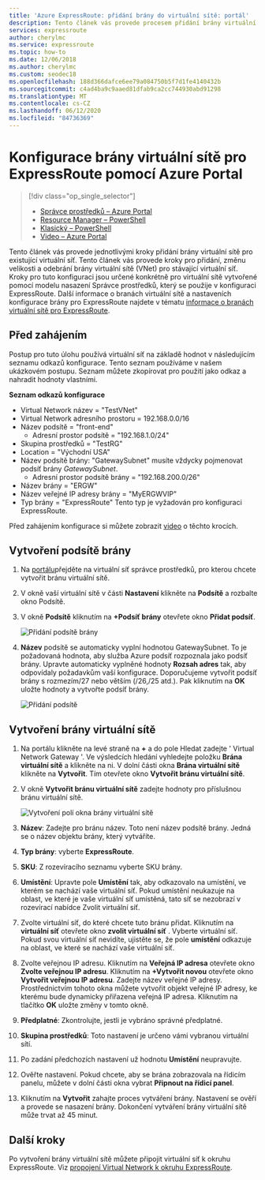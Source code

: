 ```yaml
---
title: 'Azure ExpressRoute: přidání brány do virtuální sítě: portál'
description: Tento článek vás provede procesem přidání brány virtuální sítě do již vytvořené Správce prostředků VNet pro ExpressRoute pomocí Azure Portal.
services: expressroute
author: cherylmc
ms.service: expressroute
ms.topic: how-to
ms.date: 12/06/2018
ms.author: cherylmc
ms.custom: seodec18
ms.openlocfilehash: 188d366dafce6ee79a084750b5f7d1fe4140432b
ms.sourcegitcommit: c4ad4ba9c9aaed81dfab9ca2cc744930abd91298
ms.translationtype: MT
ms.contentlocale: cs-CZ
ms.lasthandoff: 06/12/2020
ms.locfileid: "84736369"
---
```

# <a name="configure-a-virtual-network-gateway-for-expressroute-using-the-azure-portal"></a>Konfigurace brány virtuální sítě pro ExpressRoute pomocí Azure Portal
> [!div class="op_single_selector"]
> * [Správce prostředků – Azure Portal](expressroute-howto-add-gateway-portal-resource-manager.md)
> * [Resource Manager – PowerShell](expressroute-howto-add-gateway-resource-manager.md)
> * [Klasický – PowerShell](expressroute-howto-add-gateway-classic.md)
> * [Video – Azure Portal](https://azure.microsoft.com/documentation/videos/azure-expressroute-how-to-create-a-vpn-gateway-for-your-virtual-network)
> 
> 

Tento článek vás provede jednotlivými kroky přidání brány virtuální sítě pro existující virtuální síť. Tento článek vás provede kroky pro přidání, změnu velikosti a odebrání brány virtuální sítě (VNet) pro stávající virtuální síť. Kroky pro tuto konfiguraci jsou určené konkrétně pro virtuální sítě vytvořené pomocí modelu nasazení Správce prostředků, který se použije v konfiguraci ExpressRoute. Další informace o branách virtuální sítě a nastaveních konfigurace brány pro ExpressRoute najdete v tématu [informace o branách virtuální sítě pro ExpressRoute](expressroute-about-virtual-network-gateways.md). 


## <a name="before-beginning"></a>Před zahájením

Postup pro tuto úlohu používá virtuální síť na základě hodnot v následujícím seznamu odkazů konfigurace. Tento seznam používáme v našem ukázkovém postupu. Seznam můžete zkopírovat pro použití jako odkaz a nahradit hodnoty vlastními.

**Seznam odkazů konfigurace**

* Virtual Network název = "TestVNet"
* Virtual Network adresního prostoru = 192.168.0.0/16
* Název podsítě = "front-end" 
    * Adresní prostor podsítě = "192.168.1.0/24"
* Skupina prostředků = "TestRG"
* Location = "Východní USA"
* Název podsítě brány: "GatewaySubnet" musíte vždycky pojmenovat podsíť brány *GatewaySubnet*.
    * Adresní prostor podsítě brány = "192.168.200.0/26"
* Název brány = "ERGW"
* Název veřejné IP adresy brány = "MyERGWVIP"
* Typ brány = "ExpressRoute" Tento typ je vyžadován pro konfiguraci ExpressRoute.

Před zahájením konfigurace si můžete zobrazit [video](https://azure.microsoft.com/documentation/videos/azure-expressroute-how-to-create-a-vpn-gateway-for-your-virtual-network) o těchto krocích.

## <a name="create-the-gateway-subnet"></a>Vytvoření podsítě brány

1. Na [portálu](https://portal.azure.com)přejděte na virtuální síť správce prostředků, pro kterou chcete vytvořit bránu virtuální sítě.
2. V okně vaší virtuální sítě v části **Nastavení** klikněte na **Podsítě** a rozbalte okno Podsítě.
3. V okně **Podsítě** kliknutím na **+Podsíť brány** otevřete okno **Přidat podsíť**. 
   
    ![Přidání podsítě brány](./media/expressroute-howto-add-gateway-portal-resource-manager/addgwsubnet.png "Přidání podsítě brány")


4. **Název** podsítě se automaticky vyplní hodnotou GatewaySubnet. To je požadovaná hodnota, aby služba Azure podsíť rozpoznala jako podsíť brány. Upravte automaticky vyplněné hodnoty **Rozsah adres** tak, aby odpovídaly požadavkům vaší konfigurace. Doporučujeme vytvořit podsíť brány s rozmezím/27 nebo větším (/26,/25 atd.). Pak kliknutím na **OK** uložte hodnoty a vytvořte podsíť brány.

    ![Přidání podsítě](./media/expressroute-howto-add-gateway-portal-resource-manager/addsubnetgw.png "Přidání podsítě")

## <a name="create-the-virtual-network-gateway"></a>Vytvoření brány virtuální sítě

1. Na portálu klikněte na levé straně na **+** a do pole Hledat zadejte ' Virtual Network Gateway '. Ve výsledcích hledání vyhledejte položku **Brána virtuální sítě** a klikněte na ni. V dolní části okna **Brána virtuální sítě** klikněte na **Vytvořit**. Tím otevřete okno **Vytvořit bránu virtuální sítě**.
2. V okně **Vytvořit bránu virtuální sítě** zadejte hodnoty pro příslušnou bránu virtuální sítě.

    ![Vytvoření polí okna brány virtuální sítě](./media/expressroute-howto-add-gateway-portal-resource-manager/gw.png "Vytvoření polí okna brány virtuální sítě")
3. **Název**: Zadejte pro bránu název. Toto není název podsítě brány. Jedná se o název objektu brány, který vytváříte.
4. **Typ brány**: vyberte **ExpressRoute**.
5. **SKU**: Z rozevíracího seznamu vyberte SKU brány.
6. **Umístění**: Upravte pole **Umístění** tak, aby odkazovalo na umístění, ve kterém se nachází vaše virtuální síť. Pokud umístění neukazuje na oblast, ve které je vaše virtuální síť umístěná, tato síť se nezobrazí v rozevírací nabídce Zvolit virtuální síť.
7. Zvolte virtuální síť, do které chcete tuto bránu přidat. Kliknutím na **virtuální síť** otevřete okno **zvolit virtuální síť** . Vyberte virtuální síť. Pokud svou virtuální síť nevidíte, ujistěte se, že pole **umístění** odkazuje na oblast, ve které se nachází vaše virtuální síť.
9. Zvolte veřejnou IP adresu. Kliknutím na **Veřejná IP adresa** otevřete okno **Zvolte veřejnou IP adresu**. Kliknutím na **+Vytvořit novou** otevřete okno **Vytvořit veřejnou IP adresu**. Zadejte název veřejné IP adresy. Prostřednictvím tohoto okna můžete vytvořit objekt veřejné IP adresy, ke kterému bude dynamicky přiřazena veřejná IP adresa. Kliknutím na tlačítko **OK** uložte změny v tomto okně.
10. **Předplatné**: Zkontrolujte, jestli je vybráno správné předplatné.
11. **Skupina prostředků**: Toto nastavení je určeno vámi vybranou virtuální sítí.
12. Po zadání předchozích nastavení už hodnotu **Umístění** neupravujte.
13. Ověřte nastavení. Pokud chcete, aby se brána zobrazovala na řídicím panelu, můžete v dolní části okna vybrat **Připnout na řídicí panel**.
14. Kliknutím na **Vytvořit** zahajte proces vytváření brány. Nastavení se ověří a provede se nasazení brány. Dokončení vytváření brány virtuální sítě může trvat až 45 minut.

## <a name="next-steps"></a>Další kroky
Po vytvoření brány virtuální sítě můžete připojit virtuální síť k okruhu ExpressRoute. Viz [propojení Virtual Network k okruhu ExpressRoute](expressroute-howto-linkvnet-portal-resource-manager.md).
